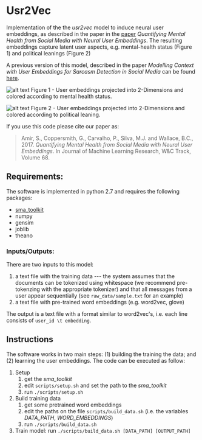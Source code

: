 Usr2Vec
=======

Implementation of the the *usr2vec* model to induce neural user embeddings, as described in the paper in the [paper](https://arxiv.org/abs/1705.00335) *Quantifying Mental Health from Social Media with Neural User Embeddings*. The resulting embeddings capture latent user aspects, e.g. mental-health status (Figure 1) and political leanings (Figure 2)

A previous version of this model, described in the paper *Modelling Context with User Embeddings for Sarcasm Detection in Social Media* can be found [here](https://github.com/samiroid/usr2vec/edit/v1/).

![alt text](https://i.imgur.com/hbrY4bU.jpg "User Embeddings") Figure 1 - User embeddings projected into 2-Dimensions and colored according to mental health status. 

![alt text](https://i.imgur.com/G4to8cU.png "User Embeddings") Figure 2 - User embeddings projected into 2-Dimensions and colored according to political leaning. 

If you use this code please cite our paper as:
> Amir, S., Coppersmith, G., Carvalho, P., Silva, M.J. and Wallace, B.C., 2017. *Quantifying Mental Health from Social Media with Neural User Embeddings*. In Journal of Machine Learning Research, W&C Track, Volume 68. 

## Requirements:
The software is implemented in python 2.7 and requires the following packages:
* [sma_toolkit](https://github.com/samiroid/sma_toolkit)
* numpy
* gensim
* joblib
* theano

### Inputs/Outputs:

There are two inputs to this model: 
1. a text file with the training data --- the system assumes that the documents can be tokenized using whitespace (we recommend pre-tokenzing with the appropriate tokenizer) and that all messages from a user appear sequentially (see `raw_data/sample.txt` for an example)
2. a text file with pre-trained word embeddings (e.g. word2vec, glove)

The output is a text file with a format similar to word2vec's, i.e. each line consists of `user_id \t embedding`.

## Instructions
The software works in two main steps: (1) building the training the data; and (2) learning the user embeddings. The code can be executed as follow:

1. Setup 
    1. get the *sma_toolkit*
    2. edit `scripts/setup.sh` and set the path to the *sma_toolkit*
    3. run `./scripts/setup.sh` 
2. Build training data
    1. get some pretrained word embeddings
    2. edit the paths on the file `scripts/build_data.sh` (i.e. the variables *DATA_PATH*, *WORD_EMBEDDINGS*)
    3. run `./scripts/build_data.sh` 
3. Train model: run `./scripts/build_data.sh [DATA_PATH] [OUTPUT_PATH]`

